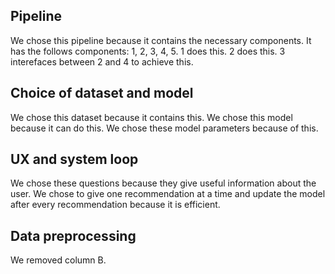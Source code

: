 ## Pipeline
We chose this pipeline because it contains the necessary components. It has the follows components: 1, 2, 3, 4, 5. 1 does this. 2 does this. 3 interefaces between 2 and 4 to achieve this. 

## Choice of dataset and model
We chose this dataset because it contains this. We chose this model because it can do this. We chose these model parameters because of this.

## UX and system loop
We chose these questions because they give useful information about the user. We chose to give one recommendation at a time and update the model after every recommendation because it is efficient. 

## Data preprocessing
We removed column B.  
